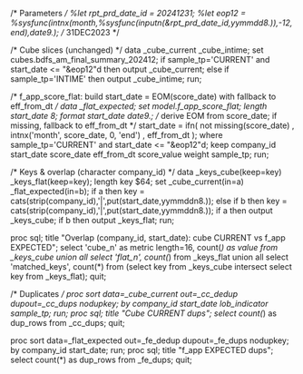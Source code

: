 /* Parameters */
%let rpt_prd_date_id = 20241231;
%let eop12 = %sysfunc(intnx(month,%sysfunc(inputn(&rpt_prd_date_id,yymmdd8.)),-12,end),date9.);  /* 31DEC2023 */

/* Cube slices (unchanged) */
data _cube_current _cube_intime;
  set cubes.bdfs_am_final_summary_202412;
  if sample_tp='CURRENT' and start_date <= "&eop12"d then output _cube_current;
  else if sample_tp='INTIME' then output _cube_intime;
run;

/* f_app_score_flat: build start_date = EOM(score_date) with fallback to eff_from_dt */
data _flat_expected;
  set model.f_app_score_flat;
  length start_date 8; format start_date date9.;
  /* derive EOM from score_date; if missing, fallback to eff_from_dt */
  start_date = ifn( not missing(score_date)
                   , intnx('month', score_date, 0, 'end')
                   , eff_from_dt );
  where sample_tp='CURRENT' and start_date <= "&eop12"d;
  keep company_id start_date score_date eff_from_dt score_value weight sample_tp;
run;

/* Keys & overlap (character company_id) */
data _keys_cube(keep=key) _keys_flat(keep=key);
  length key $64;
  set _cube_current(in=a) _flat_expected(in=b);
  if a then key = cats(strip(company_id),'|',put(start_date,yymmddn8.));
  else if b then key = cats(strip(company_id),'|',put(start_date,yymmddn8.));
  if a then output _keys_cube;
  if b then output _keys_flat;
run;

proc sql;
  title "Overlap (company_id, start_date): cube CURRENT vs f_app EXPECTED";
  select 'cube_n' as metric length=16, count(*) as value from _keys_cube
  union all select 'flat_n', count(*) from _keys_flat
  union all select 'matched_keys', count(*) 
  from (select key from _keys_cube intersect select key from _keys_flat);
quit;

/* Duplicates */
proc sort data=_cube_current out=_cc_dedup dupout=_cc_dups nodupkey;
  by company_id start_date lob_indicator sample_tp;
run;
proc sql; title "Cube CURRENT dups"; select count(*) as dup_rows from _cc_dups; quit;

proc sort data=_flat_expected out=_fe_dedup dupout=_fe_dups nodupkey;
  by company_id start_date;
run;
proc sql; title "f_app EXPECTED dups"; select count(*) as dup_rows from _fe_dups; quit;
